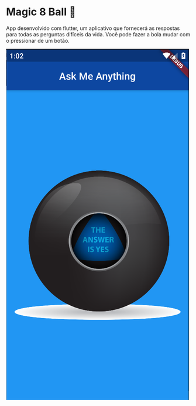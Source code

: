 # Magic 8 Ball 🎱

App desenvolvido com flutter, um aplicativo que fornecerá as respostas para todas as perguntas difíceis da vida. Você pode fazer a bola mudar com o pressionar de um botão.

![alt test](screenshots/ball.png)
